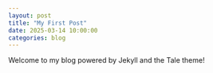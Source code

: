 ```yaml
---
layout: post
title: "My First Post"
date: 2025-03-14 10:00:00
categories: blog
---
```


Welcome to my blog powered by Jekyll and the Tale theme!
